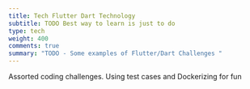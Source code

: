 ```yaml
---
title: Tech Flutter Dart Technology
subtitle: TODO Best way to learn is just to do
type: tech
weight: 400
comments: true
summary: "TODO - Some examples of Flutter/Dart Challenges "
---
```

Assorted coding challenges.  Using test cases and Dockerizing for fun

